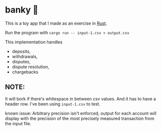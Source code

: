 # banky 🐷

This is a toy app that I made as an exercise in [Rust](https://rust-lang.org).

Run the program with `cargo run -- input-1.csv > output.csv`

This implementation handles

- deposits,
- withdrawals,
- disputes,
- dispute resolution,
- chargebacks

## NOTE:

It will bork if there's whitespace in between csv values.
And it has to have a header row.
I've been using `input-1.csv` to test.

known issue: Arbitrary precision isn't enforced, output for each account will display with the precision of the most precisely measured transaction from the input file.
